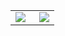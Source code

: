 <table>
  <tr>
    <td valign="top"><img align="left" src="https://github-readme-stats.vercel.app/api?username=konoha279&show_icons=true&theme=dark"/></td>
    <td valign="top"><img align="right" src="https://github-readme-stats.vercel.app/api/top-langs/?username=konoha279"/></td>
  </tr>
</table>

<!--


Here are some ideas to get you started:

- 🔭 I’m currently working on ...
- 🌱 I’m currently learning ...
- 👯 I’m looking to collaborate on ...
- 🤔 I’m looking for help with ...
- 💬 Ask me about ...
- 📫 How to reach me: ...
- 😄 Pronouns: ...
- ⚡ Fun fact: ...
PIS{I-am-KOn0Ha-0xC0FFEE}
-->
